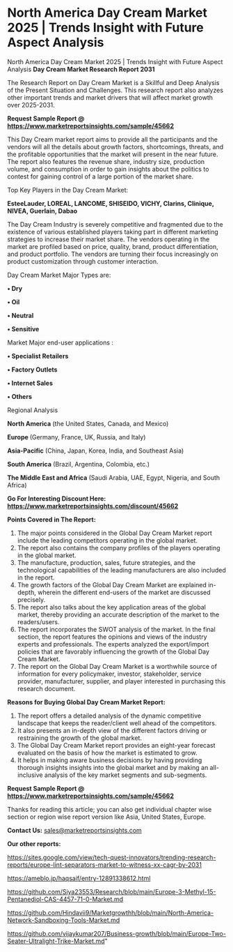 # North America Day Cream Market 2025 | Trends Insight with Future Aspect Analysis
North America Day Cream Market 2025 | Trends Insight with Future Aspect Analysis
<strong>Day Cream Market Research Report 2031</strong>

The Research Report on Day Cream Market is a Skillful and Deep Analysis of the Present Situation and Challenges. This research report also analyzes other important trends and market drivers that will affect market growth over 2025-2031.

<strong>Request Sample Report @ <a href=https://www.marketreportsinsights.com/sample/45662>https://www.marketreportsinsights.com/sample/45662</a></strong>

This Day Cream market report aims to provide all the participants and the vendors will all the details about growth factors, shortcomings, threats, and the profitable opportunities that the market will present in the near future. The report also features the revenue share, industry size, production volume, and consumption in order to gain insights about the politics to contest for gaining control of a large portion of the market share.

Top Key Players in the Day Cream Market:

<strong>EsteeLauder, LOREAL, LANCOME, SHISEIDO, VICHY, Clarins, Clinique, NIVEA, Guerlain, Dabao</strong>

The Day Cream Industry is severely competitive and fragmented due to the existence of various established players taking part in different marketing strategies to increase their market share. The vendors operating in the market are profiled based on price, quality, brand, product differentiation, and product portfolio. The vendors are turning their focus increasingly on product customization through customer interaction.

Day Cream Market Major Types are:

<strong>•  Dry

•  Oil

•  Neutral

•  Sensitive</strong>

Market Major end-user applications :

<strong>•  Specialist Retailers

•  Factory Outlets

•  Internet Sales

•  Others</strong>

Regional Analysis

</u><strong><b>North America</b></strong> (the United States, Canada, and Mexico)

<strong><b>Europe </b></strong>(Germany, France, UK, Russia, and Italy)

<strong><b>Asia-Pacific</b></strong> (China, Japan, Korea, India, and Southeast Asia)

<strong><b>South America</b></strong> (Brazil, Argentina, Colombia, etc.)

<strong><b>The Middle East and Africa</b></strong> (Saudi Arabia, UAE, Egypt, Nigeria, and South Africa)

<strong>Go For Interesting Discount Here: <a href=https://www.marketreportsinsights.com/discount/45662>https://www.marketreportsinsights.com/discount/45662</a></strong>

<strong>Points Covered in The Report:</strong>
<ol>
  <li>The major points considered in the Global Day Cream Market report include the leading competitors operating in the global market.</li>
  <li>The report also contains the company profiles of the players operating in the global market.</li>
  <li>The manufacture, production, sales, future strategies, and the technological capabilities of the leading manufacturers are also included in the report.</li>
  <li>The growth factors of the Global Day Cream Market are explained in-depth, wherein the different end-users of the market are discussed precisely.</li>
  <li>The report also talks about the key application areas of the global market, thereby providing an accurate description of the market to the readers/users.</li>
  <li>The report incorporates the SWOT analysis of the market. In the final section, the report features the opinions and views of the industry experts and professionals. The experts analyzed the export/import policies that are favorably influencing the growth of the Global Day Cream Market.</li>
  <li>The report on the Global Day Cream Market is a worthwhile source of information for every policymaker, investor, stakeholder, service provider, manufacturer, supplier, and player interested in purchasing this research document.</li>
</ol>
<strong>Reasons for Buying Global Day Cream Market Report:</strong>

<ol>
  <li>The report offers a detailed analysis of the dynamic competitive landscape that keeps the reader/client well ahead of the competitors.</li>
  <li>It also presents an in-depth view of the different factors driving or restraining the growth of the global market.</li>
  <li>The Global Day Cream Market report provides an eight-year forecast evaluated on the basis of how the market is estimated to grow.</li>
  <li>It helps in making aware business decisions by having providing thorough insights insights into the global market and by making an all-inclusive analysis of the key market segments and sub-segments.</li>
</ol>
<strong>Request Sample Report @ <a href=https://www.marketreportsinsights.com/sample/45662>https://www.marketreportsinsights.com/sample/45662</a></strong>


Thanks for reading this article; you can also get individual chapter wise section or region wise report version like Asia, United States, Europe.

<strong>Contact Us:</strong>
sales@marketreportsinsights.com

<strong>Our other reports:</strong>

<a href=https://sites.google.com/view/tech-quest-innovators/trending-research-reports/europe-lint-separators-market-to-witness-xx-cagr-by-2031>https://sites.google.com/view/tech-quest-innovators/trending-research-reports/europe-lint-separators-market-to-witness-xx-cagr-by-2031</a>

<a href=https://ameblo.jp/haqsaif/entry-12891338612.html>https://ameblo.jp/haqsaif/entry-12891338612.html</a>

<a href=https://github.com/Siya23553/Research/blob/main/Europe-3-Methyl-15-Pentanediol-CAS-4457-71-0-Market.md>https://github.com/Siya23553/Research/blob/main/Europe-3-Methyl-15-Pentanediol-CAS-4457-71-0-Market.md</a>

<a href=https://github.com/Hindavii9/Marketgrowthh/blob/main/North-America-Network-Sandboxing-Tools-Market.md>https://github.com/Hindavii9/Marketgrowthh/blob/main/North-America-Network-Sandboxing-Tools-Market.md</a>

<a href=https://github.com/vijaykumar207/Business-growth/blob/main/Europe-Two-Seater-Ultralight-Trike-Market.md>https://github.com/vijaykumar207/Business-growth/blob/main/Europe-Two-Seater-Ultralight-Trike-Market.md</a>"
